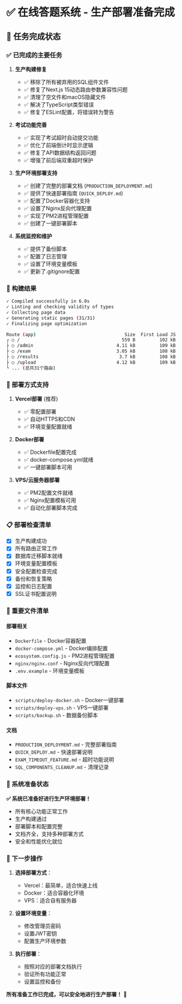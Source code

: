 # ✅ 在线答题系统 - 生产部署准备完成

## 🎯 任务完成状态

### ✅ 已完成的主要任务

1. **生产构建修复**
   - ✅ 移除了所有被弃用的SQL组件文件
   - ✅ 修复了Next.js 15动态路由参数兼容性问题
   - ✅ 清理了空文件和macOS隐藏文件
   - ✅ 解决了TypeScript类型错误
   - ✅ 修复了ESLint配置，将错误转为警告

2. **考试功能完善**
   - ✅ 实现了考试超时自动提交功能
   - ✅ 优化了前端倒计时显示逻辑
   - ✅ 修复了API数据结构返回问题
   - ✅ 增强了前后端双重超时保护

3. **生产环境部署支持**
   - ✅ 创建了完整的部署文档 (`PRODUCTION_DEPLOYMENT.md`)
   - ✅ 提供了快速部署指南 (`QUICK_DEPLOY.md`)
   - ✅ 配置了Docker容器化支持
   - ✅ 设置了Nginx反向代理配置
   - ✅ 实现了PM2进程管理配置
   - ✅ 创建了一键部署脚本

4. **系统监控和维护**
   - ✅ 提供了备份脚本
   - ✅ 配置了日志管理
   - ✅ 设置了环境变量模板
   - ✅ 更新了.gitignore配置

### 🚀 构建结果

```bash
✓ Compiled successfully in 6.0s
✓ Linting and checking validity of types 
✓ Collecting page data 
✓ Generating static pages (31/31)
✓ Finalizing page optimization 

Route (app)                                 Size  First Load JS    
┌ ○ /                                      559 B         102 kB
├ ○ /admin                               4.11 kB         109 kB
├ ○ /exam                                3.05 kB         108 kB
├ ○ /results                              3.7 kB         108 kB
├ ○ /upload                              4.12 kB         109 kB
└ ... (总共31个路由)
```

### 🔧 部署方式支持

1. **Vercel部署** (推荐)
   - ✅ 零配置部署
   - ✅ 自动HTTPS和CDN
   - ✅ 环境变量配置就绪

2. **Docker部署**
   - ✅ Dockerfile配置完成
   - ✅ docker-compose.yml就绪
   - ✅ 一键部署脚本可用

3. **VPS/云服务器部署**
   - ✅ PM2配置文件就绪
   - ✅ Nginx配置模板可用
   - ✅ 自动化部署脚本完成

### 📋 部署检查清单

- [x] 生产构建成功
- [x] 所有路由正常工作
- [x] 数据库迁移脚本就绪
- [x] 环境变量配置模板
- [x] 安全配置检查完成
- [x] 备份和恢复策略
- [x] 监控和日志配置
- [x] SSL证书配置说明

### 📁 重要文件清单

#### 部署相关
- `Dockerfile` - Docker容器配置
- `docker-compose.yml` - Docker编排配置  
- `ecosystem.config.js` - PM2进程管理配置
- `nginx/nginx.conf` - Nginx反向代理配置
- `.env.example` - 环境变量模板

#### 脚本文件
- `scripts/deploy-docker.sh` - Docker一键部署
- `scripts/deploy-vps.sh` - VPS一键部署
- `scripts/backup.sh` - 数据备份脚本

#### 文档
- `PRODUCTION_DEPLOYMENT.md` - 完整部署指南
- `QUICK_DEPLOY.md` - 快速部署说明
- `EXAM_TIMEOUT_FEATURE.md` - 超时功能说明
- `SQL_COMPONENTS_CLEANUP.md` - 清理记录

### 🎉 系统准备状态

**✅ 系统已准备好进行生产环境部署！**

- 所有核心功能正常工作
- 生产构建通过
- 部署脚本和配置完整
- 文档齐全，支持多种部署方式
- 安全和性能优化就位

### 🚀 下一步操作

1. **选择部署方式**：
   - Vercel：最简单，适合快速上线
   - Docker：适合容器化环境
   - VPS：适合自有服务器

2. **设置环境变量**：
   - 修改管理员密码
   - 设置JWT密钥
   - 配置生产环境参数

3. **执行部署**：
   - 按照对应的部署文档执行
   - 验证所有功能正常
   - 设置监控和备份

**所有准备工作已完成，可以安全地进行生产部署！** 🎯
